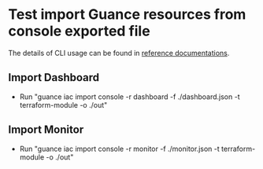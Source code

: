 # Test import Guance resources from console exported file

The details of CLI usage can be found in [reference documentations](../../docs/references/guance_iac_import.md).

## Import Dashboard

* Run "guance iac import console -r dashboard -f ./dashboard.json -t terraform-module -o ./out"

## Import Monitor

* Run "guance iac import console -r monitor -f ./monitor.json -t terraform-module -o ./out"
